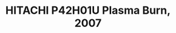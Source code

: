 ---
ee_id: '173'
site: '1'
type: '2'
url: 2007-033-hitachi-p42h01u-plasma-burn
title: HITACHI P42H01U Plasma Burn, 2007
year: '2007'
display_year: '2007'
medium: HITACHI P42H01 and DVD player
dims: ''
pitch: "​Label information being burned into a plasma monitor."
ps: ''
live_url: ''
related: ''
youtube: ''
related_code: ''
imgs: burn-2007-033-full-1-database-unknown_1.jpg
subheading: ''
download: ''
add_credit: ''
commission: ''
layout: things-i-made
---